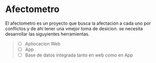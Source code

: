 # Afectometro
El afectometro es un proyecto que busca la afectacion a cada uno por conflictos y de ahi tener una vmejor toma de desicion.
se necesita desarrollar las siguyientes herramientas.
<br>
> - [ ] Apliocacion Web
> - [ ] App
> - [ ] Base de datos integrada tanto en web como en App
